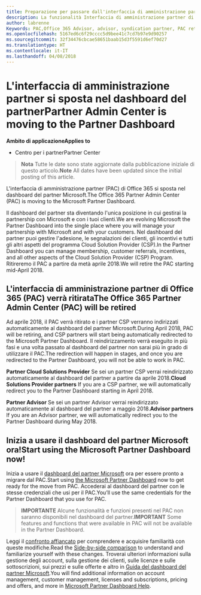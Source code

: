 ```yaml
---
title: Preparazione per passare dall'interfaccia di amministrazione partner al Centro per i partner | Centro per i partner
description: La funzionalità Interfaccia di amministrazione partner di Office 365 si sposta nel Centro per i partner.
author: labrenne
Keywords: PAC,Office 365 Advisor, advisor, syndication partner, PAC retire, PAC retiring
ms.openlocfilehash: 5167ed6c6f29cccc5d9bee41c7cd7b97e9d90257
ms.sourcegitcommit: 32f34476cbcae58651baab15d3f5591d6ef70d27
ms.translationtype: HT
ms.contentlocale: it-IT
ms.lasthandoff: 04/08/2018
---
```

# <a name="partner-admin-center-is-moving-to-the-partner-dashboard"></a><span data-ttu-id="06d6b-103">L'interfaccia di amministrazione partner si sposta nel dashboard del partner</span><span class="sxs-lookup"><span data-stu-id="06d6b-103">Partner Admin Center is moving to the Partner Dashboard</span></span>

**<span data-ttu-id="06d6b-104">Ambito di applicazione</span><span class="sxs-lookup"><span data-stu-id="06d6b-104">Applies to</span></span>**

-  <span data-ttu-id="06d6b-105">Centro per i partner</span><span class="sxs-lookup"><span data-stu-id="06d6b-105">Partner Center</span></span>

><span data-ttu-id="06d6b-106">**Nota** Tutte le date sono state aggiornate dalla pubblicazione iniziale di questo articolo.</span><span class="sxs-lookup"><span data-stu-id="06d6b-106">**Note** All dates have been updated since the initial posting of this article.</span></span>

<span data-ttu-id="06d6b-107">L'interfaccia di amministrazione partner (PAC) di Office 365 si sposta nel dashboard del partner Microsoft.</span><span class="sxs-lookup"><span data-stu-id="06d6b-107">The Office 365 Partner Admin Center (PAC) is moving to the Microsoft Partner Dashboard.</span></span>

<span data-ttu-id="06d6b-108">Il dashboard del partner sta diventando l'unica posizione in cui gestirai la partnership con Microsoft e con i tuoi clienti.</span><span class="sxs-lookup"><span data-stu-id="06d6b-108">We are evolving Microsoft the Partner Dashboard into the single place where you will manage your partnership with Microsoft and with your customers.</span></span> <span data-ttu-id="06d6b-109">Nel dashboard del partner puoi gestire l'adesione, le segnalazioni dei clienti, gli incentivi e tutti gli altri aspetti del programma Cloud Solution Provider (CSP).</span><span class="sxs-lookup"><span data-stu-id="06d6b-109">In the Partner Dashboard you can manage membership, customer referrals, incentives, and all other aspects of the Cloud Solution Provider (CSP) Program.</span></span> <span data-ttu-id="06d6b-110">Ritireremo il PAC a partire da metà aprile 2018.</span><span class="sxs-lookup"><span data-stu-id="06d6b-110">We will retire the PAC starting mid-April 2018.</span></span>

## <a name="the-office-365-partner-admin-center-pac-will-be-retired"></a><span data-ttu-id="06d6b-111">L'interfaccia di amministrazione partner di Office 365 (PAC) verrà ritirata</span><span class="sxs-lookup"><span data-stu-id="06d6b-111">The Office 365 Partner Admin Center (PAC) will be retired</span></span>

<span data-ttu-id="06d6b-112">Ad aprile 2018, il PAC verrà ritirato e i partner CSP verranno indirizzati automaticamente al dashboard del partner Microsoft.</span><span class="sxs-lookup"><span data-stu-id="06d6b-112">During April 2018, PAC will be retiring, and CSP partners will start being automatically redirected to the Microsoft Partner Dashboard.</span></span> <span data-ttu-id="06d6b-113">Il reindirizzamento verrà eseguito in più fasi e una volta passato al dashboard del partner non sarai più in grado di utilizzare il PAC.</span><span class="sxs-lookup"><span data-stu-id="06d6b-113">The redirection will happen in stages, and once you are redirected to the Partner Dashboard, you will not be able to work in PAC.</span></span> 

<span data-ttu-id="06d6b-114">**Partner Cloud Solutions Provider** Se sei un partner CSP verrai reindirizzato automaticamente al dashboard del partner a partire da aprile 2018.</span><span class="sxs-lookup"><span data-stu-id="06d6b-114">**Cloud Solutions Provider partners** If you are a CSP partner, we will automatically redirect you to the Partner Dashboard starting in April 2018.</span></span> 

<span data-ttu-id="06d6b-115">**Partner Advisor** Se sei un partner Advisor verrai reindirizzato automaticamente al dashboard del partner a maggio 2018.</span><span class="sxs-lookup"><span data-stu-id="06d6b-115">**Advisor partners** If you are an Advisor partner, we will automatically redirect you to the Partner Dashboard during May 2018.</span></span>


## <a name="start-using-the-microsoft-partner-dashboard-now"></a><span data-ttu-id="06d6b-116">Inizia a usare il dashboard del partner Microsoft ora!</span><span class="sxs-lookup"><span data-stu-id="06d6b-116">Start using the Microsoft Partner Dashboard now!</span></span>

<span data-ttu-id="06d6b-117">Inizia a usare il [dashboard del partner Microsoft](https://partnercenter.microsoft.com/) ora per essere pronto a migrare dal PAC.</span><span class="sxs-lookup"><span data-stu-id="06d6b-117">Start using [the Microsoft Partner Dashboard](https://partnercenter.microsoft.com/)  now to get ready for the move from PAC.</span></span>  <span data-ttu-id="06d6b-118">Accederai al dashboard del partner con le stesse credenziali che usi per il PAC.</span><span class="sxs-lookup"><span data-stu-id="06d6b-118">You’ll use the same credentials for the Partner Dashboard that you use for PAC.</span></span> 

><span data-ttu-id="06d6b-119">**IMPORTANTE** Alcune funzionalità e funzioni presenti nel PAC non saranno disponibili nel dashboard del partner.</span><span class="sxs-lookup"><span data-stu-id="06d6b-119">**IMPORTANT**  Some features and functions that were available in PAC will not be available in the Partner Dashboard.</span></span>

 <span data-ttu-id="06d6b-120">Leggi il [confronto affiancato](moving-from-pac-to-pc.md) per comprendere e acquisire familiarità con queste modifiche.</span><span class="sxs-lookup"><span data-stu-id="06d6b-120">Read the [Side-by-side comparison](moving-from-pac-to-pc.md) to understand and familiarize yourself with these changes.</span></span>  <span data-ttu-id="06d6b-121">Troverai ulteriori informazioni sulla gestione degli account, sulla gestione dei clienti, sulle licenze e sulle sottoscrizioni, sui prezzi e sulle offerte e altro in [Guida del dashboard del partner Microsoft](https://partnercenter.microsoft.com/partner/help).</span><span class="sxs-lookup"><span data-stu-id="06d6b-121">You will find additional information on account management, customer management, licenses and subscriptions, pricing and offers, and more in [Microsoft Partner Dashboard Help](https://partnercenter.microsoft.com/partner/help).</span></span>

 